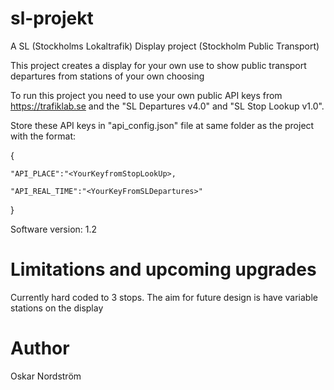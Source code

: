 # sl-projekt
A SL (Stockholms Lokaltrafik) Display project (Stockholm Public Transport)

This project creates a display for your own use to show public transport departures from stations of your own choosing

To run this project you need to use your own public API keys from https://trafiklab.se and the "SL Departures v4.0" and "SL Stop Lookup v1.0".

Store these API keys in "api_config.json" file at same folder as the project with the format:

{

    "API_PLACE":"<YourKeyfromStopLookUp>,

    "API_REAL_TIME":"<YourKeyFromSLDepartures>"
}

Software version: 1.2

# Limitations and upcoming upgrades

Currently hard coded to 3 stops. The aim for future design is have variable stations on the display



# Author
Oskar Nordström
